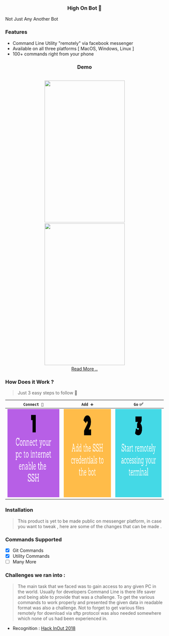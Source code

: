 <h3 align="center">
High On Bot 🤖
</h3>

Not Just Any Another Bot

### Features

- Command Line Utility "remotely" via facebook messenger 
- Available on all three platforms [ MacOS, Windows, Linux ]
- 100+ commands right from your phone 

<div align="center">
<h3> Demo </h3>
<br>
<img src="UI/sms-simulate1.gif" width=255px height=450px>
<img src="UI/sms-simulate2.gif" width=255px height=450px>
</div>

<div align="center">
<a href="https://inishchith.github.io/highOnBot/Web/index.html"> Read More .. </a>
</div>

### How Does it Work ?

> Just 3 easy steps to follow 🚶

| `Connect 🤝`                                                | `Add ➕`                                                    | `Go` ✅                                                     |
| ----------------------------------------------------------- | ----------------------------------------------------------- | ----------------------------------------------------------- |
| <img src="./App/static/1.png" height="280px" width="280px"> | <img src="./App/static/2.png" height="280px" width="280px"> | <img src="./App/static/3.png" height="280px" width="280px"> |

### Installation

> This product is yet to be made public on messenger platform, in case you want to tweak , here are some of the changes that can be made .

### Commands Supported

- [x] Git Commands
- [x] Utility Commands 
- [ ] Many More

### Challenges we ran into :

> The main task that we faced was to gain access to any given PC in the world. Usually for developers Command Line is there life saver and being able to provide that was a challenge. To get the various commands to work properly and presented the given data in readable format was also a challenge. Not to forget to get various files remotely for download via sftp protocol was also needed somewhere which none of us had been experienced in.


* Recognition : [Hack InOut 2018](http://hackinout.co)

